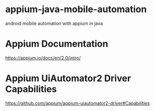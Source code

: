 # appium-java-mobile-automation
android mobile automation with appium in java


# Appium Documentation
https://appium.io/docs/en/2.0/intro/


# Appium UiAutomator2 Driver Capabilities
https://github.com/appium/appium-uiautomator2-driver#Capabilities
